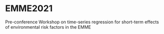 # EMME2021
Pre-conference Workshop on time-series regression for short-term effects of environmental risk factors in the EMME
